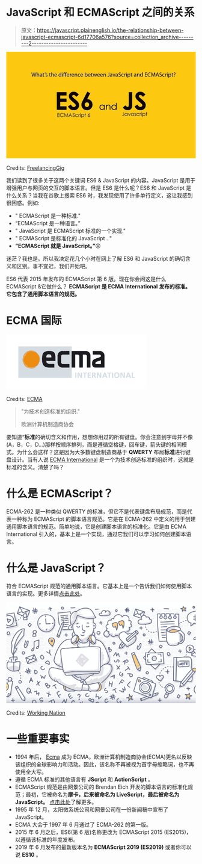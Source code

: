 # JavaScript 和 ECMAScript 之间的关系

> 原文：<https://javascript.plainenglish.io/the-relationship-between-javascript-ecmascript-6d17706a576?source=collection_archive---------2----------------------->

![](img/a2f4ea8cbd9269588cde8f409dba0870.png)

Credits: [FreelancingGig](https://www.google.com/url?sa=i&source=images&cd=&cad=rja&uact=8&ved=2ahUKEwjS88XkiavnAhXGyTgGHaofBX8QjB16BAgBEAM&url=https%3A%2F%2Fwww.freelancinggig.com%2Fblog%2F2018%2F02%2F14%2Fdifference-javascript-ecmascript%2F&psig=AOvVaw0_jzFrb1g7BvSzy2XYaT3c&ust=1580465189382718)

我们读到了很多关于这两个关键词 ES6 & JavaScript 的内容。JavaScript 是用于增强用户与网页的交互的脚本语言。但是 ES6 是什么呢？ES6 和 JavaScript 是什么关系？当我在谷歌上搜索 ES6 时，我发现使用了许多单行定义，这让我感到很困惑。例如:

*   " ECMAScript 是一种标准."
*   “ECMAScript 是一种语言。”
*   " JavaScript 是 ECMAScript 标准的一个实现."
*   " ECMAScript 是标准化的 JavaScript . "
*   **“ECMAScript 就是 JavaScript。”**😞

迷茫？我也是。所以我决定花几个小时在网上了解 ES6 和 JavaScript 的确切含义和区别。事不宜迟，我们开始吧。

ES6 代表 2015 年发布的 ECMAScript 第 6 版。现在你会问这是什么 ECMAScript &它做什么？ **ECMAScript 是 ECMA International 发布的标准。它包含了通用脚本语言的规范。**

# **ECMA 国际**

![](img/12110954c29731ae6aec83d1847e2f1a.png)

Credits: [ECMA](https://www.google.com/url?sa=i&source=images&cd=&cad=rja&uact=8&ved=2ahUKEwjxk52YlavnAhW6yDgGHSICB7gQjB16BAgBEAM&url=https%3A%2F%2Fwww.ecma-international.org%2F&psig=AOvVaw1N7KL4sqSPt7Qxhu8C03_f&ust=1580468238251761)

> "为技术创造标准的组织."
> 
> 欧洲计算机制造商协会

要知道“**标准**的确切含义和作用，想想你用过的所有键盘。你会注意到字母并不像(A，B，C，D…)那样按顺序排列，而是遵循空格键，回车键，箭头键的相同模式。为什么会这样？这是因为大多数键盘制造商基于 **QWERTY** 布局**标准**进行键盘设计。当有人说 [ECMA International](https://en.wikipedia.org/wiki/Ecma_International) 是一个为技术创造标准的组织时，这就是标准的含义。清楚了吗？

# **什么是 ECMAScript？**

ECMA-262 是一种类似 QWERTY 的标准，但它不是代表键盘布局规范，而是代表一种称为 ECMAScript 的脚本语言规范。它是在 ECMA-262 中定义的用于创建通用脚本语言的规范。简单地说，它是创建脚本语言的标准化。它是由 ECMA International 引入的，基本上是一个实现，通过它我们可以学习如何创建脚本语言。

# **什么是 JavaScript？**

符合 ECMAScript 规范的通用脚本语言。它基本上是一个告诉我们如何使用脚本语言的实现。更多详情[点击此处](https://medium.com/javascript-in-plain-english/noobies-exploration-to-javascript-part-1-introduction-to-js-diff-b-w-93c8cc062fa8?source=friends_link&sk=d2a097dfce3a3e5bbd6156ade7d085e2)。

![](img/3adf8614a59bfe7abbcfd0e10c15baf7.png)

Credits: [Working Nation](https://www.google.com/url?sa=i&source=images&cd=&cad=rja&uact=8&ved=2ahUKEwjxubyqlqvnAhVu4jgGHQJ3BJMQjB16BAgBEAM&url=https%3A%2F%2Fworkingnation.com%2F10-coding-blogs-skills-development%2F&psig=AOvVaw3gi1_iPSz8j0bvgJpP2EDK&ust=1580468516206974)

# **一些重要事实**

*   1994 年后， [Ecma](https://en.wikipedia.org/wiki/ECMAScript) 成为 ECMA，欧洲计算机制造商协会(ECMA)更名以反映该组织的全球影响力和活动。因此，该名称不再被视为首字母缩略词，也不再使用全大写。
*   遵循 ECMA 标准的其他语言有 **JScript** 和 **ActionScript** 。
*   ECMAScript 规范是由网景公司的 Brendan Eich 开发的脚本语言的标准化规范；最初，它被命名为**摩卡，后来被命名为 LiveScript，最后被命名为 JavaScript。** [点击此处](https://en.wikibooks.org/wiki/JavaScript/History_of_JavaScript)了解更多。
*   1995 年 12 月，太阳微系统公司和网景公司在一份新闻稿中宣布了 JavaScript。
*   ECMA 大会于 1997 年 6 月通过了 ECMA-262 的第一版。
*   2015 年 6 月之后，ES6(第 6 版)名称更改为 ECMAScript 2015 (ES2015)，以遵循该标准的年度发布。
*   2019 年 6 月发布的最新版本名为 **ECMAScript 2019 (ES2019)** 或者你可以说 **ES10** 。